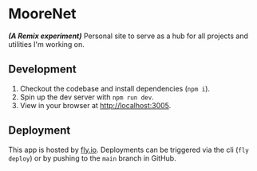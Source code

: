 # MooreNet

**_(A Remix experiment)_** Personal site to serve as a hub for all projects and utilities I'm working on.

## Development

1. Checkout the codebase and install dependencies (`npm i`).
2. Spin up the dev server with `npm run dev`.
3. View in your browser at [http://localhost:3005](http://localhost:3005).

## Deployment

This app is hosted by [fly.io](https://fly.io/). Deployments can be triggered via the cli (`fly deploy`)
or by pushing to the `main` branch in GitHub.

